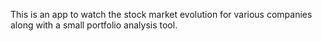 This is an app to watch the stock market evolution for various companies along with a small portfolio analysis tool.
